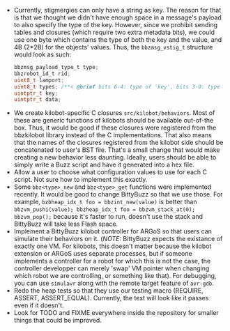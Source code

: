 - Currently, stigmergies can only have a string as key. The reason for that
is that we thought we didn't have enough space in a message's payload to also
specify the type of the key. However, since we prohibit sending tables and
closures (which require two extra metadata bits), we could use one byte
which contains the type of both the key and the value, and 4B (2*2B) for the
objects' values. Thus, the `bbzmsg_vstig_t` structure would look as such:
  ```C
  bbzmsg_payload_type_t type;
  bbzrobot_id_t rid;
  uint8_t lamport;
  uint8_t types; /**< @brief bits 6-4: type of 'key', bits 3-0: type of 'data' */
  uintptr_t key;
  uintptr_t data;
  ```
- We create kilobot-specific C closures `src/kilobot/behaviors`. Most of
these are generic functions of kilobots should be available out-of-the box.
Thus, it would be good if these closures were registered from the
bbzkilobot library instead of the C implementations. That also means that
the names of the closures registered from the kilobot side should be
concatenated to user's BST file. That's a small change that would make
creating a new behavior less daunting. Ideally, users should be able to
simply write a Buzz script and have it generated into a hex file.
- Allow a user to choose what configuration values to use for each C script.
Not sure how to implement this exactly.
- Some `bbz<type>_new` and `bbz<type>_get` functions were implemented
recently. It would be good to change BittyBuzz so that we use those. For
example, `bzbheap_idx_t foo = bbzint_new(value)` is better than
`bbzvm_pushi(value); bbzheap_idx_t foo = bbzvm_stack_at(0); bbzvm_pop();`
because it's faster to run, doesn't use the stack and BittyBuzz will take
less Flash space.
- Implement a BittyBuzz kilobot controller for ARGoS so that users can
simulate their behaviors on it. (_NOTE:_ BittyBuzz expects the existance of
exactly one VM. For kilobots, this doesn't matter because the kilobot
extension or ARGoS uses separate processes, but if someone implements a
controller for a robot for which this is not the case, the controller
developper can merely 'swap' VM pointer when changing which robot we are
controlling, or something like that). For debugging, you can use `simulavr`
along with the remote target feature of `avr-gdb`.
- Redo the heap tests so that they use our testing macro (REQUIRE, ASSERT,
ASSERT_EQUAL). Currently, the test will look like it passes even if it
doesn't.
- Look for TODO and FIXME everywhere inside the repository for smaller
things that could be improved.
